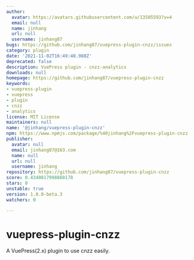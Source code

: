 ```yaml
---
author:
  avatar: https://avatars.githubusercontent.com/u/13505593?v=4
  email: null
  name: jinhang
  url: null
  username: jinhang87
bugs: https://github.com/jinhang87/vuepress-plugin-cnzz/issues
category: plugin
date: '2021-11-02T16:49:40.988Z'
deprecated: false
description: VuePress plugin - cnzz-analytics
downloads: null
homepage: https://github.com/jinhang87/vuepress-plugin-cnzz
keywords:
- vuepress-plugin
- vuepress
- plugin
- cnzz
- analytics
license: MIT License
maintainers: null
name: '@jinhang/vuepress-plugin-cnzz'
npm: https://www.npmjs.com/package/%40jinhang%2Fvuepress-plugin-cnzz
publisher:
  avatar: null
  email: jinhang87@163.com
  name: null
  url: null
  username: jinhang
repository: https://github.com/jinhang87/vuepress-plugin-cnzz
score: 0.4340817998860178
stars: 0
unstable: true
version: 1.0.0-beta.3
watchers: 0

---
```


# vuepress-plugin-cnzz
A VuePress(2.x) plugin to use cnzz easily.
